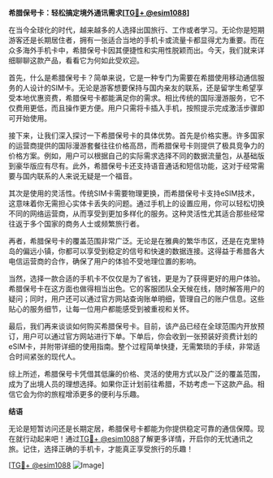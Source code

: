 **希腊保号卡：轻松搞定境外通讯需求[[TG💪+ @esim1088](https://t.me/s/esim1088)]**

在当今全球化的时代，越来越多的人选择出国旅行、工作或者学习。无论你是短期游客还是长期居住者，拥有一张适合当地的手机卡或流量卡都显得尤为重要。而在众多海外手机卡中，希腊保号卡因其便捷性和实用性脱颖而出。今天，我们就来详细聊聊这款产品，看看它为何如此受欢迎。

首先，什么是希腊保号卡？简单来说，它是一种专门为需要在希腊使用移动通信服务的人设计的SIM卡。无论是游客想要保持与国内亲友的联系，还是留学生希望享受本地优惠资费，希腊保号卡都能满足你的需求。相比传统的国际漫游服务，它不仅费用更低，而且操作更方便。用户只需将卡插入手机，按照提示完成激活步骤即可开始使用。

接下来，让我们深入探讨一下希腊保号卡的具体优势。首先是价格实惠。许多国家的运营商提供的国际漫游套餐往往价格高昂，而希腊保号卡则提供了极具竞争力的价格方案。例如，用户可以根据自己的实际需求选择不同的数据流量包，从基础版到豪华版应有尽有。此外，希腊保号卡还支持语音通话和短信功能，这对于经常需要与国内联系的人来说无疑是一个福音。

其次是使用的灵活性。传统SIM卡需要物理更换，而希腊保号卡支持eSIM技术，这意味着你无需担心实体卡丢失的问题。通过手机上的设置应用，你可以轻松切换不同的网络运营商，从而享受到更加多样化的服务。这种灵活性尤其适合那些经常往返于多个国家的商务人士或频繁旅行者。

再者，希腊保号卡的覆盖范围非常广泛。无论是在雅典的繁华市区，还是在克里特岛的偏远小镇，你都可以享受到稳定的信号和快速的数据连接。这得益于希腊各大电信运营商的合作，确保了用户的体验不受地理位置的影响。

当然，选择一款合适的手机卡不仅仅是为了省钱，更是为了获得更好的用户体验。希腊保号卡在这方面也做得相当出色。它的客服团队全天候在线，随时解答用户的疑问；同时，用户还可以通过官方网站查询账单明细，管理自己的账户信息。这些贴心的服务细节，让每一位用户都能感受到被重视和关怀。

最后，我们再来谈谈如何购买希腊保号卡。目前，该产品已经在全球范围内开放预订，用户可以通过官方网站进行下单。下单后，你会收到一张预装好资费计划的eSIM卡，并附带详细的使用指南。整个过程简单快捷，无需繁琐的手续，非常适合时间紧张的现代人。

综上所述，希腊保号卡凭借其低廉的价格、灵活的使用方式以及广泛的覆盖范围，成为了出境人员的理想选择。如果你正计划前往希腊，不妨考虑一下这款产品。相信它会为你的旅程增添更多的便利与乐趣。

**结语**

无论是短暂访问还是长期定居，希腊保号卡都能为你提供稳定可靠的通信保障。现在就行动起来吧！通过[TG💪+ @esim1088](https://t.me/s/esim1088)了解更多详情，开启你的无忧通讯之旅。记住，选择正确的手机卡，才能真正享受旅行的乐趣！

[[TG💪+ @esim1088](https://t.me/s/esim1088) ![Image](https://i.postimg.cc/4NQfJmqS/Snipaste-2025-05-13-00-14-12.png)]